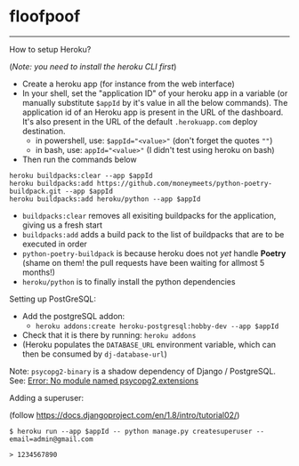 # floofpoof

---

How to setup Heroku?

(_Note: you need to install the heroku CLI first_)

- Create a heroku app (for instance from the web interface)
- In your shell, set the "application ID" of your heroku app in a variable (or manually substitute `$appId` by it's value in all the below commands). The application id of an Heroku app is present in the URL of the dashboard. It's also present in the URL of the default `.herokuapp.com` deploy destination.
  - in powershell, use: `$appId="<value>"` (don't forget the quotes `""`)
  - in bash, use: `appId="<value>"` (I didn't test using heroku on bash)
- Then run the commands below

```
heroku buildpacks:clear --app $appId
heroku buildpacks:add https://github.com/moneymeets/python-poetry-buildpack.git --app $appId
heroku buildpacks:add heroku/python --app $appId
```

- `buildpacks:clear` removes all exisiting buildpacks for the application, giving us a fresh start
- `buildpacks:add` adds a build pack to the list of buildpacks that are to be executed in order
- `python-poetry-buildpack` is because heroku does not _yet_ handle **Poetry** (shame on them! the pull requests have been waiting for allmost 5 months!)
- `heroku/python` is to finally install the python dependencies

Setting up PostGreSQL:

- Add the postgreSQL addon:
  - `heroku addons:create heroku-postgresql:hobby-dev --app $appId`
- Check that it is there by running: `heroku addons`
- (Heroku populates the `DATABASE_URL` environment variable, which can then be consumed by `dj-database-url`)

Note: `psycopg2-binary` is a shadow dependency of Django / PostgreSQL. See:
[Error: No module named psycopg2.extensions](https://stackoverflow.com/a/49308720/9878263)

Adding a superuser:

(follow https://docs.djangoproject.com/en/1.8/intro/tutorial02/)

```
$ heroku run --app $appId -- python manage.py createsuperuser --email=admin@gmail.com

> 1234567890
```
